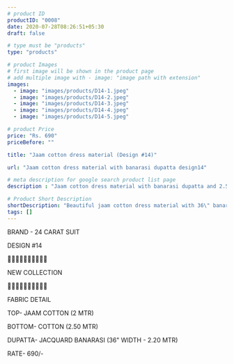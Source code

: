 ```yaml
---
# product ID
productID: "0008"
date: 2020-07-28T08:26:51+05:30
draft: false

# type must be "products"
type: "products"

# product Images
# first image will be shown in the product page
# add multiple image with - image: "image path with extension"
images:
  - image: "images/products/D14-1.jpeg"
  - image: "images/products/D14-2.jpeg"
  - image: "images/products/D14-3.jpeg"
  - image: "images/products/D14-4.jpeg"
  - image: "images/products/D14-5.jpeg"

# product Price
price: "Rs. 690"
priceBefore: ""

title: "Jaam cotton dress material (Design #14)"

url: "Jaam cotton dress material with banarasi dupatta design14"

# meta description for google search product list page
description : "Jaam cotton dress material with banarasi dupatta and 2.5 mtr bottom"

# Product Short Description
shortDescription: "Beautiful jaam cotton dress material with 36\" banarasi dupatta and matching 2.5 mtr cotton bottom."
tags: []
---
```

BRAND - 24 CARAT SUIT

DESIGN #14

💐💐💐💐💐💐💐💐💐💐

NEW COLLECTION

🌷🌷🌷🌷🌷🌷🌷🌷🌷🌷

FABRIC DETAIL

TOP- JAAM COTTON (2 MTR)

BOTTOM- COTTON (2.50 MTR)

DUPATTA- JACQUARD BANARASI (36" WIDTH - 2.20 MTR)

RATE- 690/-
